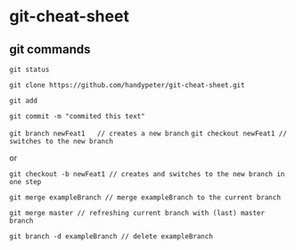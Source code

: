 # git-cheat-sheet
## git commands

`git status`

`git clone https://github.com/handypeter/git-cheat-sheet.git`

`git add`

`git commit -m "commited this text"`

`git branch newFeat1   // creates a new branch`
`git checkout newFeat1 // switches to the new branch`

or

`git checkout -b newFeat1 // creates and switches to the new branch in one step`

`git merge exampleBranch // merge exampleBranch to the current branch`

`git merge master // refreshing current branch with (last) master branch` 

`git branch -d exampleBranch // delete exampleBranch`
